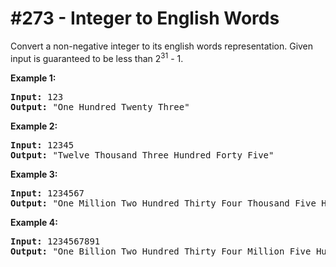 # \#273 - Integer to English Words
<p>Convert a non-negative integer to its english words representation. Given input is guaranteed to be less than 2<sup>31</sup> - 1.</p>

<p><b>Example 1:</b></p>

<pre>
<b>Input:</b> 123
<b>Output:</b> &quot;One Hundred Twenty Three&quot;
</pre>

<p><b>Example 2:</b></p>

<pre>
<b>Input:</b> 12345
<b>Output:</b> &quot;Twelve Thousand Three Hundred Forty Five&quot;</pre>

<p><b>Example 3:</b></p>

<pre>
<b>Input:</b> 1234567
<b>Output:</b> &quot;One Million Two Hundred Thirty Four Thousand Five Hundred Sixty Seven&quot;
</pre>

<p><b>Example 4:</b></p>

<pre>
<b>Input:</b> 1234567891
<b>Output:</b> &quot;One Billion Two Hundred Thirty Four Million Five Hundred Sixty Seven Thousand Eight Hundred Ninety One&quot;
</pre>
